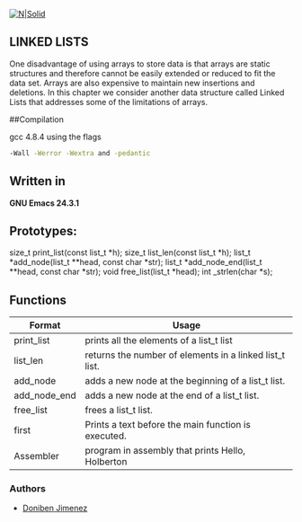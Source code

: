 [![N|Solid](https://blog.holbertonschool.com/wp-content/uploads/2019/06/cherry72-942x1024.png)](http://holbertonschool.com)

## LINKED LISTS

One disadvantage of using arrays to store data is that arrays are static structures and therefore cannot be easily extended or reduced to fit the data set. Arrays are also expensive to maintain new insertions and deletions. In this chapter we consider another data structure called Linked Lists that addresses some of the limitations of arrays.

##Compilation

gcc 4.8.4 using the flags 
```sh
-Wall -Werror -Wextra and -pedantic
```
## Written in

**GNU Emacs 24.3.1**

## Prototypes:

size_t print_list(const list_t *h);
size_t list_len(const list_t *h);
list_t *add_node(list_t **head, const char *str);
list_t *add_node_end(list_t **head, const char *str);
void free_list(list_t *head);
int _strlen(char *s);

## Functions

| Format | Usage |
| ------ | ------ |
| print_list | prints all the elements of a list_t list |
| list_len | returns the number of elements in a linked list_t list. |
| add_node | adds a new node at the beginning of a list_t list. |
| add_node_end | adds a new node at the end of a list_t list. |
| free_list |  frees a list_t list. |
| first | Prints a text before the main function is executed. |
| Assembler | program in assembly that prints Hello, Holberton |

### Authors

 - [Doniben Jimenez](https://github.com/Doniben)